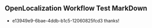 ## OpenLocalization Workflow Test MarkDown

* e13949e9-6bae-4ddb-b1c5-12060825fcd3 
thanks!



<!--HONumber=Jan16_HO3-->
